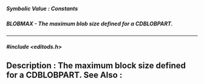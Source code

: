 ##### Symbolic Value : Constants
##### BLOBMAX - The maximum blob size defined for a CDBLOBPART.
---
##### #include <editods.h>
**Description :**
The maximum block size defined for a CDBLOBPART.
**See Also :**
[](D:/md_files/.md)
---
